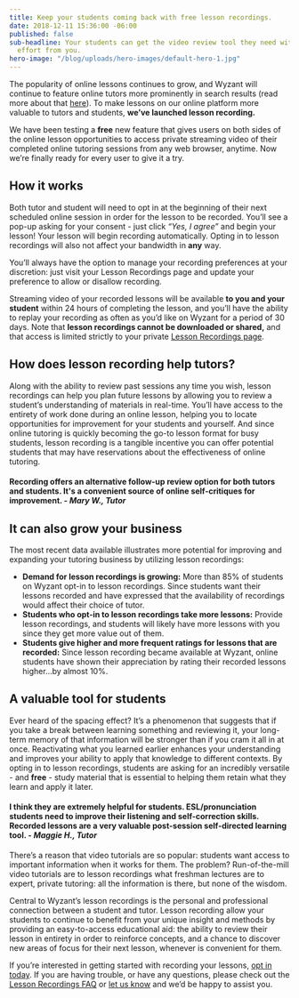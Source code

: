 ```yaml
---
title: Keep your students coming back with free lesson recordings.
date: 2018-12-11 15:36:00 -06:00
published: false
sub-headline: Your students can get the video review tool they need with no additional
  effort from you.
hero-image: "/blog/uploads/hero-images/default-hero-1.jpg"
---
```


The popularity of online lessons continues to grow, and Wyzant will continue to feature online tutors more prominently in search results (read more about that [here](https://www.wyzant.com/blog/tutor/the-importance-of-relevance/)). To make lessons on our online platform more valuable to tutors and students, **we’ve launched lesson recording.**

We have been testing a **free** new feature that gives users on both sides of the online lesson opportunities to access private streaming video of their completed online tutoring sessions from any web browser, anytime. Now we’re finally ready for every user to give it a try.

## How it works

Both tutor and student will need to opt in at the beginning of their next scheduled online session in order for the lesson to be recorded. You’ll see a pop-up asking for your consent - just click *“Yes, I agree”* and begin your lesson! Your lesson will begin recording automatically. Opting in to lesson recordings will also not affect your bandwidth in **any** way.

You’ll always have the option to manage your recording preferences at your discretion: just visit your Lesson Recordings page and update your preference to allow or disallow recording. 

Streaming video of your recorded lessons will be available **to you and your student** within 24 hours of completing the lesson, and you’ll have the ability to replay your recording as often as you’d like on Wyzant for a period of 30 days. Note that **lesson recordings cannot be downloaded or shared,** and that access is limited strictly to your private [Lesson Recordings page](https://www.wyzant.com/recordings). 

## How does lesson recording help tutors?

Along with the ability to review past sessions any time you wish, lesson recordings can help you plan future lessons by allowing you to review a student’s understanding of materials in real-time. You’ll have access to the entirety of work done during an online lesson, helping you to locate opportunities for improvement for your students and yourself. And since online tutoring is quickly becoming the go-to lesson format for busy students, lesson recording is a tangible incentive you can offer potential students that may have reservations about the effectiveness of online tutoring.

#### Recording offers an alternative follow-up review option for both tutors and students.  It's a convenient source of online self-critiques for improvement. *- Mary W., Tutor*

## It can also grow your business

The most recent data available illustrates more potential for improving and expanding your tutoring business by utilizing lesson recordings: 

* **Demand for lesson recordings is growing:**  More than 85% of students on Wyzant opt-in to lesson recordings. Since students want their lessons recorded and have expressed that the availability of recordings would affect their choice of tutor.
* **Students who opt-in to lesson recordings take more lessons:** Provide lesson recordings, and students will likely have more lessons with you since they get more value out of them.
* **Students give higher and more frequent ratings for lessons that are recorded:** Since lesson recording became available at Wyzant, online students have shown their appreciation by rating their recorded lessons higher...by almost 10%. 

## A valuable tool for students

Ever heard of the spacing effect? It’s a phenomenon that suggests that if you take a break between learning something and reviewing it, your long-term memory of that information will be stronger than if you cram it all in at once. Reactivating what you learned earlier enhances your understanding and improves your ability to apply that knowledge to different contexts. By opting in to lesson recordings, students are asking for an incredibly versatile - and **free** - study material that is essential to helping them retain what they learn and apply it later.

#### I think they are extremely helpful for students. ESL/pronunciation students need to improve their listening and self-correction skills. Recorded lessons are a very valuable post-session self-directed learning tool. *- Maggie H., Tutor*

There’s a reason that video tutorials are so popular: students want access to important information when it works for them. The problem? Run-of-the-mill video tutorials are to lesson recordings what freshman lectures are to expert, private tutoring: all the information is there, but none of the wisdom.

Central to Wyzant’s lesson recordings is the personal and professional connection between a student and tutor. Lesson recording allow your students to continue to benefit from your unique insight and methods by providing an easy-to-access educational aid: the ability to review their lesson in entirety in order to reinforce concepts, and a chance to discover new areas of focus for their next lesson, whenever is convenient for them. 

If you’re interested in getting started with recording your lessons, [opt in today](https://www.wyzant.com/recordings). If you are having trouble, or have any questions, please check out the [Lesson Recordings FAQ](https://support.wyzant.com/hc/en-us/articles/115005241983-What-is-lesson-recording-) or [let us know](https://www.wyzant.com/contactus) and we’d be happy to assist you.